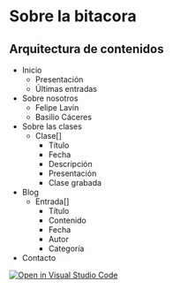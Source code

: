 # Sobre la bitacora

## Arquitectura de contenidos
* Inicio
    * Presentación
    * Últimas entradas
* Sobre nosotros
    * Felipe Lavin
    * Basilio Cáceres
* Sobre las clases
    * Clase[]
        * Título
        * Fecha
        * Descripción
        * Presentación
        * Clase grabada
* Blog
    * Entrada[]
        * Título
        * Contenido
        * Fecha
        * Autor
        * Categoría
* Contacto



[![Open in Visual Studio Code](https://classroom.github.com/assets/open-in-vscode-f059dc9a6f8d3a56e377f745f24479a46679e63a5d9fe6f495e02850cd0d8118.svg)](https://classroom.github.com/online_ide?assignment_repo_id=5427611&assignment_repo_type=AssignmentRepo)
